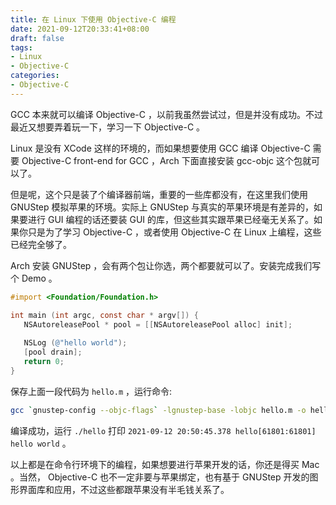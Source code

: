 ```yaml
---
title: 在 Linux 下使用 Objective-C 编程
date: 2021-09-12T20:33:41+08:00
draft: false
tags:
- Linux
- Objective-C
categories:
- Objective-C
---
```


GCC 本来就可以编译 Objective-C ，以前我虽然尝试过，但是并没有成功。不过最近又想要弄着玩一下，学习一下 Objective-C 。

Linux 是没有 XCode 这样的环境的，而如果想要使用 GCC 编译 Objective-C 需要 Objective-C front-end for GCC ，Arch 下面直接安装 gcc-objc 这个包就可以了。

但是呢，这个只是装了个编译器前端，重要的一些库都没有，在这里我们使用 GNUStep 模拟苹果的环境。实际上 GNUStep 与真实的苹果环境是有差异的，如果要进行 GUI 编程的话还要装 GUI 的库，但这些其实跟苹果已经毫无关系了。如果你只是为了学习 Objective-C ，或者使用 Objective-C 在 Linux 上编程，这些已经完全够了。

Arch 安装 GNUStep ，会有两个包让你选，两个都要就可以了。安装完成我们写个 Demo 。

``` objective-c
#import <Foundation/Foundation.h>

int main (int argc, const char * argv[]) {
   NSAutoreleasePool * pool = [[NSAutoreleasePool alloc] init];
   
   NSLog (@"hello world");
   [pool drain];
   return 0;
}
```

保存上面一段代码为 `hello.m` ，运行命令:

``` sh
gcc `gnustep-config --objc-flags` -lgnustep-base -lobjc hello.m -o hello
```

编译成功，运行 `./hello` 打印 `2021-09-12 20:50:45.378 hello[61801:61801] hello world` 。

以上都是在命令行环境下的编程，如果想要进行苹果开发的话，你还是得买 Mac 。当然， Objective-C 也不一定非要与苹果绑定，也有基于 GNUStep 开发的图形界面库和应用，不过这些都跟苹果没有半毛钱关系了。
